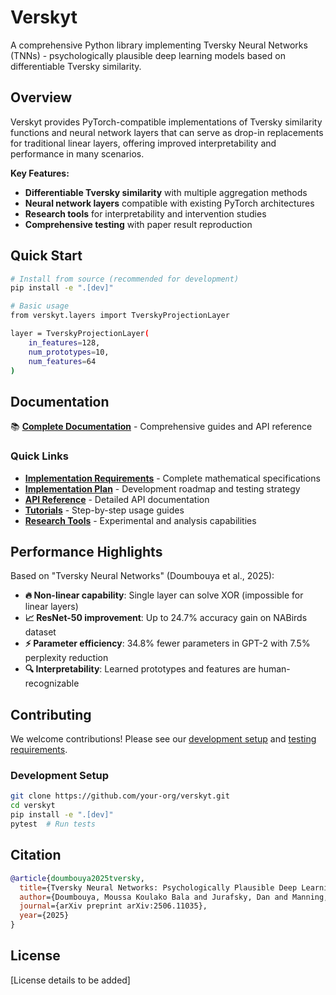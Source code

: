 # Verskyt

A comprehensive Python library implementing Tversky Neural Networks (TNNs) - psychologically plausible deep learning models based on differentiable Tversky similarity.

## Overview

Verskyt provides PyTorch-compatible implementations of Tversky similarity functions and neural network layers that can serve as drop-in replacements for traditional linear layers, offering improved interpretability and performance in many scenarios.

**Key Features:**
- **Differentiable Tversky similarity** with multiple aggregation methods  
- **Neural network layers** compatible with existing PyTorch architectures
- **Research tools** for interpretability and intervention studies
- **Comprehensive testing** with paper result reproduction

## Quick Start

```bash
# Install from source (recommended for development)
pip install -e ".[dev]"

# Basic usage
from verskyt.layers import TverskyProjectionLayer

layer = TverskyProjectionLayer(
    in_features=128,
    num_prototypes=10,
    num_features=64
)
```

## Documentation

📚 **[Complete Documentation](docs/)** - Comprehensive guides and API reference

### Quick Links
- **[Implementation Requirements](docs/requirements/tnn-specification.md)** - Complete mathematical specifications
- **[Implementation Plan](docs/implementation/plan.md)** - Development roadmap and testing strategy  
- **[API Reference](docs/api/)** - Detailed API documentation
- **[Tutorials](docs/tutorials/)** - Step-by-step usage guides
- **[Research Tools](docs/research/)** - Experimental and analysis capabilities

## Performance Highlights

Based on "Tversky Neural Networks" (Doumbouya et al., 2025):

- **🔥 Non-linear capability**: Single layer can solve XOR (impossible for linear layers)
- **📈 ResNet-50 improvement**: Up to 24.7% accuracy gain on NABirds dataset  
- **⚡ Parameter efficiency**: 34.8% fewer parameters in GPT-2 with 7.5% perplexity reduction
- **🔍 Interpretability**: Learned prototypes and features are human-recognizable

## Contributing

We welcome contributions! Please see our [development setup](docs/implementation/) and [testing requirements](docs/implementation/plan.md#testing-strategy).

### Development Setup
```bash
git clone https://github.com/your-org/verskyt.git
cd verskyt
pip install -e ".[dev]"
pytest  # Run tests
```

## Citation

```bibtex
@article{doumbouya2025tversky,
  title={Tversky Neural Networks: Psychologically Plausible Deep Learning with Differentiable Tversky Similarity},
  author={Doumbouya, Moussa Koulako Bala and Jurafsky, Dan and Manning, Christopher D.},
  journal={arXiv preprint arXiv:2506.11035},
  year={2025}
}
```

## License

[License details to be added]
